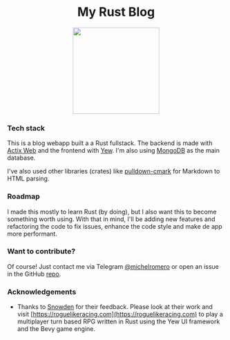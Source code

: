 <center>

<h1> My Rust Blog </h1>

<img src="https://rustacean.net/assets/rustacean-flat-happy.svg" width="200px">

</center>

### Tech stack

This is a blog webapp built a a Rust fullstack. The backend is made with [Actix Web](https://actix.rs/) and the frontend with [Yew](https://yew.rs). I'm also using [MongoDB](https://www.mongodb.com/) as the main database.

I've also used other libraries (crates) like [pulldown-cmark](https://github.com/pulldown-cmark/pulldown-cmark/) for Markdown to HTML parsing.

### Roadmap

I made this mostly to learn Rust (by doing), but I also want this to become something worth using. With that in mind, I'll be adding new features and refactoring the code to fix issues, enhance the code style and make de app more performant.

### Want to contribute?

Of course! Just contact me via Telegram [@michelromero](https://t.me/michelromero) or open an issue in the GitHub [repo](https://github.com/studentenherz/myrustblog).

### Acknowledgements

- Thanks to [Snowden](https://mikesilverman.net) for their feedback. Please look at their work and visit [https://roguelikeracing.com](https://roguelikeracing.com) to play a multiplayer turn based RPG written in Rust using the Yew UI framework and the Bevy game engine.
